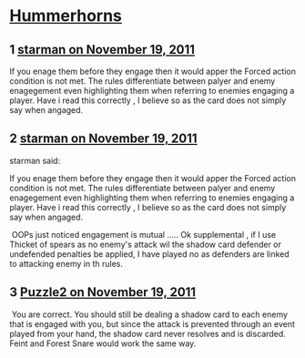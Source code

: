 # [Hummerhorns](https://community.fantasyflightgames.com/topic/56459-hummerhorns/)

## 1 [starman on November 19, 2011](https://community.fantasyflightgames.com/topic/56459-hummerhorns/?do=findComment&comment=557641)

If you enage them before they engage then it would apper the Forced action condition is not met. The rules differentiate between palyer and enemy enagegement even highlighting them when referring to enemies engaging a player. Have i read this correctly , I believe so as the card does not simply say when angaged.

## 2 [starman on November 19, 2011](https://community.fantasyflightgames.com/topic/56459-hummerhorns/?do=findComment&comment=557644)

starman said:

If you enage them before they engage then it would apper the Forced action condition is not met. The rules differentiate between palyer and enemy enagegement even highlighting them when referring to enemies engaging a player. Have i read this correctly , I believe so as the card does not simply say when angaged.



 OOPs just noticed engagement is mutual ..... Ok supplemental , if I use Thicket of spears as no enemy's attack wil the shadow card defender or undefended penalties be applied, I have played no as defenders are linked to attacking enemy in th rules.

## 3 [Puzzle2 on November 19, 2011](https://community.fantasyflightgames.com/topic/56459-hummerhorns/?do=findComment&comment=557660)

 You are correct. You should still be dealing a shadow card to each enemy that is engaged with you, but since the attack is prevented through an event played from your hand, the shadow card never resolves and is discarded. Feint and Forest Snare would work the same way. 

